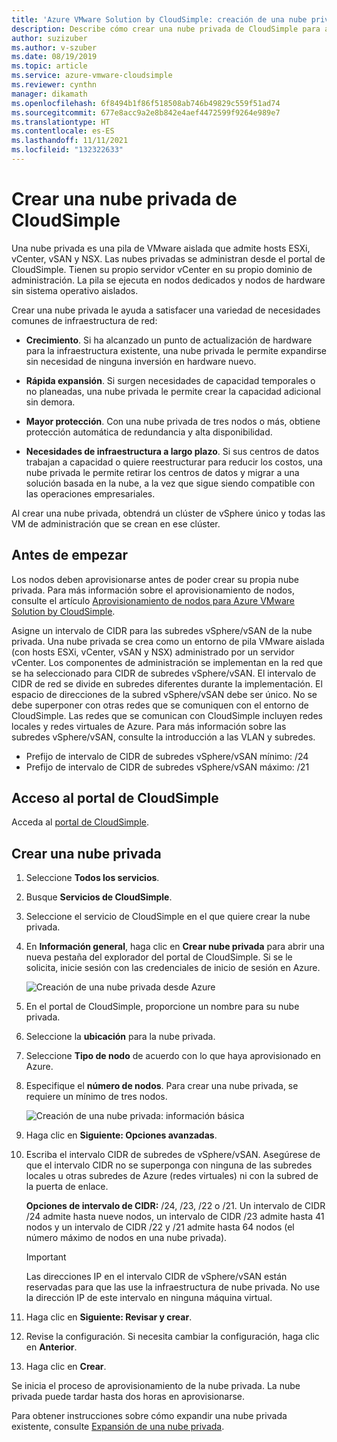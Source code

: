 ```yaml
---
title: 'Azure VMware Solution by CloudSimple: creación de una nube privada de CloudSimple'
description: Describe cómo crear una nube privada de CloudSimple para ampliar las cargas de trabajo de VMware a la nube con continuidad y flexibilidad de funcionamiento.
author: suzizuber
ms.author: v-szuber
ms.date: 08/19/2019
ms.topic: article
ms.service: azure-vmware-cloudsimple
ms.reviewer: cynthn
manager: dikamath
ms.openlocfilehash: 6f8494b1f86f518508ab746b49829c559f51ad74
ms.sourcegitcommit: 677e8acc9a2e8b842e4aef4472599f9264e989e7
ms.translationtype: HT
ms.contentlocale: es-ES
ms.lasthandoff: 11/11/2021
ms.locfileid: "132322633"
---
```

# <a name="create-a-cloudsimple-private-cloud"></a>Crear una nube privada de CloudSimple

Una nube privada es una pila de VMware aislada que admite hosts ESXi, vCenter, vSAN y NSX. Las nubes privadas se administran desde el portal de CloudSimple. Tienen su propio servidor vCenter en su propio dominio de administración. La pila se ejecuta en nodos dedicados y nodos de hardware sin sistema operativo aislados.

Crear una nube privada le ayuda a satisfacer una variedad de necesidades comunes de infraestructura de red:

* **Crecimiento**. Si ha alcanzado un punto de actualización de hardware para la infraestructura existente, una nube privada le permite expandirse sin necesidad de ninguna inversión en hardware nuevo.

* **Rápida expansión**. Si surgen necesidades de capacidad temporales o no planeadas, una nube privada le permite crear la capacidad adicional sin demora.

* **Mayor protección**. Con una nube privada de tres nodos o más, obtiene protección automática de redundancia y alta disponibilidad.

* **Necesidades de infraestructura a largo plazo**. Si sus centros de datos trabajan a capacidad o quiere reestructurar para reducir los costos, una nube privada le permite retirar los centros de datos y migrar a una solución basada en la nube, a la vez que sigue siendo compatible con las operaciones empresariales.

Al crear una nube privada, obtendrá un clúster de vSphere único y todas las VM de administración que se crean en ese clúster.

## <a name="before-you-begin"></a>Antes de empezar

Los nodos deben aprovisionarse antes de poder crear su propia nube privada. Para más información sobre el aprovisionamiento de nodos, consulte el artículo [Aprovisionamiento de nodos para Azure VMware Solution by CloudSimple](create-nodes.md).

Asigne un intervalo de CIDR para las subredes vSphere/vSAN de la nube privada. Una nube privada se crea como un entorno de pila VMware aislada (con hosts ESXi, vCenter, vSAN y NSX) administrado por un servidor vCenter. Los componentes de administración se implementan en la red que se ha seleccionado para CIDR de subredes vSphere/vSAN. El intervalo de CIDR de red se divide en subredes diferentes durante la implementación. El espacio de direcciones de la subred vSphere/vSAN debe ser único. No se debe superponer con otras redes que se comuniquen con el entorno de CloudSimple. Las redes que se comunican con CloudSimple incluyen redes locales y redes virtuales de Azure. Para más información sobre las subredes vSphere/vSAN, consulte la introducción a las VLAN y subredes.

* Prefijo de intervalo de CIDR de subredes vSphere/vSAN mínimo: /24
* Prefijo de intervalo de CIDR de subredes vSphere/vSAN máximo: /21


## <a name="access-the-cloudsimple-portal"></a>Acceso al portal de CloudSimple

Acceda al [portal de CloudSimple](access-cloudsimple-portal.md).

## <a name="create-a-new-private-cloud"></a>Crear una nube privada

1. Seleccione **Todos los servicios**.
2. Busque **Servicios de CloudSimple**.
3. Seleccione el servicio de CloudSimple en el que quiere crear la nube privada.
4. En **Información general**, haga clic en **Crear nube privada** para abrir una nueva pestaña del explorador del portal de CloudSimple. Si se le solicita, inicie sesión con las credenciales de inicio de sesión en Azure.

    ![Creación de una nube privada desde Azure](media/create-private-cloud-from-azure.png)

5. En el portal de CloudSimple, proporcione un nombre para su nube privada.
6. Seleccione la **ubicación** para la nube privada.
7. Seleccione **Tipo de nodo** de acuerdo con lo que haya aprovisionado en Azure.
8. Especifique el **número de nodos**.  Para crear una nube privada, se requiere un mínimo de tres nodos.

    ![Creación de una nube privada: información básica](media/create-private-cloud-basic-info.png)

9. Haga clic en **Siguiente: Opciones avanzadas**.
10. Escriba el intervalo CIDR de subredes de vSphere/vSAN. Asegúrese de que el intervalo CIDR no se superponga con ninguna de las subredes locales u otras subredes de Azure (redes virtuales) ni con la subred de la puerta de enlace.

    **Opciones de intervalo de CIDR:** /24, /23, /22 o /21. Un intervalo de CIDR /24 admite hasta nueve nodos, un intervalo de CIDR /23 admite hasta 41 nodos y un intervalo de CIDR /22 y /21 admite hasta 64 nodos (el número máximo de nodos en una nube privada).

    > [!IMPORTANT]
    > Las direcciones IP en el intervalo CIDR de vSphere/vSAN están reservadas para que las use la infraestructura de nube privada.  No use la dirección IP de este intervalo en ninguna máquina virtual.

11. Haga clic en **Siguiente: Revisar y crear**.
12. Revise la configuración. Si necesita cambiar la configuración, haga clic en **Anterior**.
13. Haga clic en **Crear**.

Se inicia el proceso de aprovisionamiento de la nube privada. La nube privada puede tardar hasta dos horas en aprovisionarse.

Para obtener instrucciones sobre cómo expandir una nube privada existente, consulte [Expansión de una nube privada](expand-private-cloud.md).
